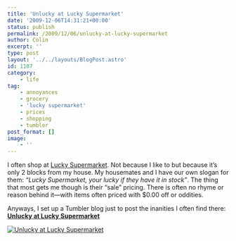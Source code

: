 ```yaml
---
title: 'Unlucky at Lucky Supermarket'
date: '2009-12-06T14:31:21+00:00'
status: publish
permalink: /2009/12/06/unlucky-at-lucky-supermarket
author: Colin
excerpt: ''
type: post
layout: '../../layouts/BlogPost.astro'
id: 1107
category:
    - life
tag:
    - annoyances
    - grocery
    - 'lucky supermarket'
    - prices
    - shopping
    - tumbler
post_format: []
image:
    - ''
---
```

I often shop at [Lucky Supermarket](https://www.luckysupermarkets.com/). Not because I like to but because it’s only 2 blocks from my house. My housemates and I have our own slogan for them: *“Lucky Supermarket, your lucky if they have it in stock”*. The thing that most gets me though is their “sale” pricing. There is often no rhyme or reason behind it—with items often priced with $0.00 off or oddities.

Anyways, I set up a Tumbler blog just to post the inanities I often find there: [**Unlucky at Lucky Supermarket**](https://unluckysupermarket.tumblr.com/)

[![](https://media.tumblr.com/tumblr_ks5ysbE3m01qa5chd.jpg "Unlucky at Lucky Supermarket")](https://unluckysupermarket.tumblr.com/)